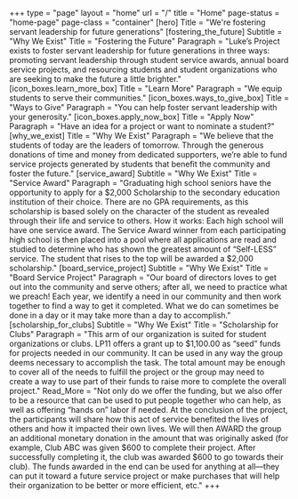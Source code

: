+++
type = "page"
layout = "home"
url = "/"
title = "Home"
page-status = "home-page"
page-class = "container"
[hero]
  Title = "We're fostering servant leadership for future generations"
[fostering_the_future]
  Subtitle = "Why We Exist"
  Title = "Fostering the Future"
  Paragraph = "Luke’s Project exists to foster servant leadership for future generations in three ways: promoting servant leadership through student service awards, annual board service projects, and resourcing students and student organizations who are seeking to make the future a little brighter."
[icon_boxes.learn_more_box]
  Title = "Learn More"
  Paragraph = "We equip students to serve their communities."
[icon_boxes.ways_to_give_box]
  Title = "Ways to Give"
  Paragraph = "You can help foster servant leadership with your generosity."
[icon_boxes.apply_now_box]
  Title = "Apply Now"
  Paragraph = "Have an idea for a project or want to nominate a student?"
[why_we_exist]
  Title = "Why We Exist"
  Paragraph = "We believe that the students of today are the leaders of tomorrow. Through the generous donations of time and money from dedicated supporters, we’re able to fund service projects generated by students that benefit the community and foster the future."
[service_award]
  Subtitle = "Why We Exist"
  Title = "Service Award"
  Paragraph = "Graduating high school seniors have the opportunity to apply for a $2,000 Scholarship to the secondary education institution of their choice. There are no GPA requirements, as this scholarship is based solely on the character of the student as revealed through their life and service to others. How it works: Each high school will have one service award. The Service Award winner from each participating high school is then placed into a pool where all applications are read and studied to determine who has shown the greatest amount of “Self-LESS” service. The student that rises to the top will be awarded a $2,000 scholarship."
[board_service_project]
  Subtitle = "Why We Exist"
  Title = "Board Service Project"
  Paragraph = "Our board of directors loves to get out into the community and serve others; after all, we need to practice what we preach! Each year, we identify a need in our community and then work together to find a way to get it completed. What we do can sometimes be done in a day or it may take more than a day to accomplish."
[scholarship_for_clubs]
  Subtitle = "Why We Exist"
  Title = "Scholarship for Clubs"
  Paragraph = "This arm of our organization is suited for student organizations or clubs. LP11 offers a grant up to $1,100.00 as “seed” funds for projects needed in our community. It can be used in any way the group deems necessary to accomplish the task. The total amount may be enough to cover all of the needs to fulfill the project or the group may need to create a way to use part of their funds to raise more to complete the overall project."
  Read_More = "Not only do we offer the funding, but we also offer to be a resource that can be used to put people together who can help, as well as offering “hands on” labor if needed. At the conclusion of the project, the participants will share how this act of service benefited the lives of others and how it impacted their own lives. We will then AWARD the group an additional monetary donation in the amount that was originally asked (for example, Club ABC was given $600 to complete their project. After successfully completing it, the club was awarded $600 to go towards their club). The funds awarded in the end can be used for anything at all—they can put it toward a future service project or make purchases that will help their organization to be better or more efficient, etc."
+++
